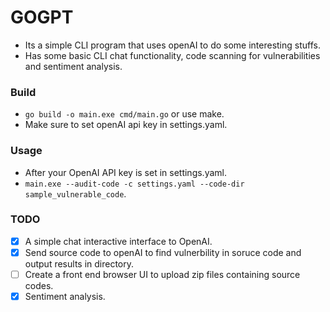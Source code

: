 # GOGPT
 - Its a simple CLI program that uses openAI to do some interesting stuffs.
 - Has some basic CLI chat functionality, code scanning for vulnerabilities and sentiment analysis.

### Build 
 - `go build -o main.exe cmd/main.go` or use make.
 - Make sure to set openAI api key in settings.yaml.

### Usage
 - After your OpenAI API key is set in settings.yaml.
 - `main.exe --audit-code -c settings.yaml --code-dir sample_vulnerable_code`.

### TODO
- [x] A simple chat interactive interface to OpenAI.
- [x] Send source code to openAI to find vulnerbility in soruce code and output results in directory.
- [ ] Create a front end browser UI to upload zip files containing source codes.
- [x] Sentiment analysis.